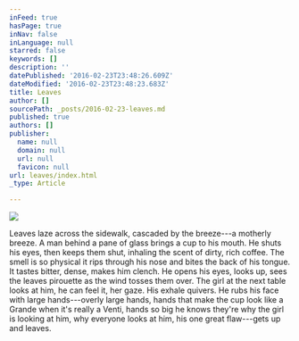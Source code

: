 ```yaml
---
inFeed: true
hasPage: true
inNav: false
inLanguage: null
starred: false
keywords: []
description: ''
datePublished: '2016-02-23T23:48:26.609Z'
dateModified: '2016-02-23T23:48:23.683Z'
title: Leaves
author: []
sourcePath: _posts/2016-02-23-leaves.md
published: true
authors: []
publisher:
  name: null
  domain: null
  url: null
  favicon: null
url: leaves/index.html
_type: Article

---
```

![](https://the-grid-user-content.s3-us-west-2.amazonaws.com/39cbcf29-84ec-407a-9688-2790383b72fd.jpg)

Leaves laze across the sidewalk, cascaded by the breeze---a motherly breeze. A man behind a pane of glass brings a cup to his mouth. He shuts his eyes, then keeps them shut, inhaling the scent of dirty, rich coffee. The smell is so physical it rips through his nose and bites the back of his tongue. It tastes bitter, dense, makes him clench. He opens his eyes, looks up, sees the leaves pirouette as the wind tosses them over. The girl at the next table looks at him, he can feel it, her gaze. His exhale quivers. He rubs his face with large hands---overly large hands, hands that make the cup look like a Grande when it's really a Venti, hands so big he knows they're why the girl is looking at him, why everyone looks at him, his one great flaw---gets up and leaves.